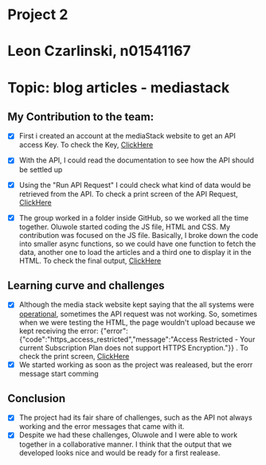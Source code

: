 # Project 2
# Leon Czarlinski, n01541167
# Topic: blog articles - mediastack

## My Contribution to the team:
- [X] First i created an account at the mediaStack website to get an API access Key. To check the Key, [ClickHere](images/Leon_APIdashboard.png)
- [X] With the API, I could read the documentation to see how the API should be settled up
- [X] Using the "Run API Request" I could check what kind of data would be retrieved from the API. To check a print screen of the API Request, [ClickHere](images/APIrequest.png)
- [X] The group worked in a folder inside GitHub, so we worked all the time together. Oluwole started coding the JS file, HTML and CSS. My contribution was focused on the JS file. Basically, I broke down the code into smaller async functions, so we could have one function to fetch the data, another one to load the articles and a third one to display it in the HTML. To check the final output, [ClickHere](images/output.png)


## Learning curve and challenges
- [X] Although the media stack website kept saying that the all systems were [operational](images/media_operation.png), sometimes the API request was not working. So, sometimes when we were testing the HTML, the page wouldn't upload because we kept receiving the error: {"error":{"code":"https_access_restricted","message":"Access Restricted - Your current Subscription Plan does not support HTTPS Encryption."}} . To check the print screen, [ClickHere](images/APIrequestFailed.png)
- [X] We started working as soon as the project was realeased, but the erorr message start comming 

## Conclusion
- [X] The project had its fair share of challenges, such as the API not always working and the error messages that came with it. 
- [X] Despite we had these challenges, Oluwole and I were able to work together in a collaborative manner. I think that the output that we developed looks nice and would be ready for a first realease. 
